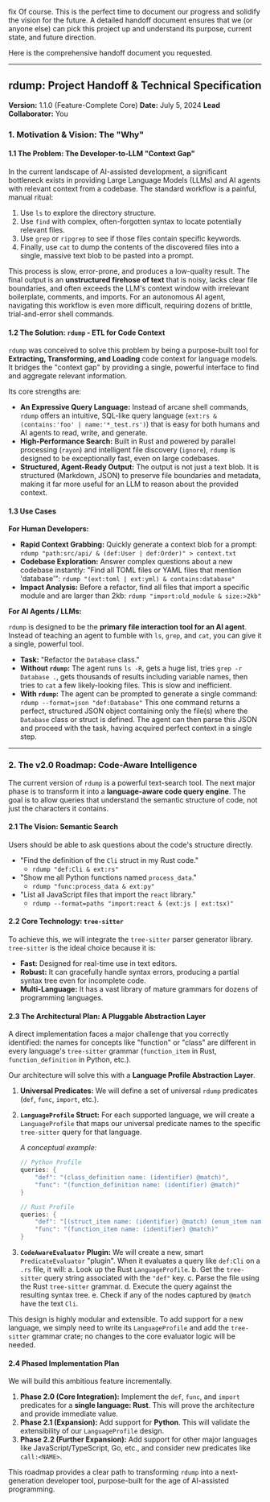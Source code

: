 fix Of course. This is the perfect time to document our progress and solidify the vision for the future. A detailed handoff document ensures that we (or anyone else) can pick this project up and understand its purpose, current state, and future direction.

Here is the comprehensive handoff document you requested.

---

## **rdump: Project Handoff & Technical Specification**

**Version:** 1.1.0 (Feature-Complete Core)
**Date:** July 5, 2024
**Lead Collaborator:** You

### **1. Motivation & Vision: The "Why"**

#### **1.1 The Problem: The Developer-to-LLM "Context Gap"**

In the current landscape of AI-assisted development, a significant bottleneck exists in providing Large Language Models (LLMs) and AI agents with relevant context from a codebase. The standard workflow is a painful, manual ritual:

1.  Use `ls` to explore the directory structure.
2.  Use `find` with complex, often-forgotten syntax to locate potentially relevant files.
3.  Use `grep` or `ripgrep` to see if those files contain specific keywords.
4.  Finally, use `cat` to dump the contents of the discovered files into a single, massive text blob to be pasted into a prompt.

This process is slow, error-prone, and produces a low-quality result. The final output is an **unstructured firehose of text** that is noisy, lacks clear file boundaries, and often exceeds the LLM's context window with irrelevant boilerplate, comments, and imports. For an autonomous AI agent, navigating this workflow is even more difficult, requiring dozens of brittle, trial-and-error shell commands.

#### **1.2 The Solution: `rdump` - ETL for Code Context**

`rdump` was conceived to solve this problem by being a purpose-built tool for **Extracting, Transforming, and Loading** code context for language models. It bridges the "context gap" by providing a single, powerful interface to find and aggregate relevant information.

Its core strengths are:

*   **An Expressive Query Language:** Instead of arcane shell commands, `rdump` offers an intuitive, SQL-like query language (`ext:rs & (contains:'foo' | name:'*_test.rs')`) that is easy for both humans and AI agents to read, write, and generate.
*   **High-Performance Search:** Built in Rust and powered by parallel processing (`rayon`) and intelligent file discovery (`ignore`), `rdump` is designed to be exceptionally fast, even on large codebases.
*   **Structured, Agent-Ready Output:** The output is not just a text blob. It is structured (Markdown, JSON) to preserve file boundaries and metadata, making it far more useful for an LLM to reason about the provided context.

#### **1.3 Use Cases**

**For Human Developers:**

*   **Rapid Context Grabbing:** Quickly generate a context blob for a prompt: `rdump "path:src/api/ & (def:User | def:Order)" > context.txt`
*   **Codebase Exploration:** Answer complex questions about a new codebase instantly: "Find all TOML files or YAML files that mention 'database'": `rdump "(ext:toml | ext:yml) & contains:database"`
*   **Impact Analysis:** Before a refactor, find all files that import a specific module and are larger than 2kb: `rdump "import:old_module & size:>2kb"`

**For AI Agents / LLMs:**

`rdump` is designed to be the **primary file interaction tool for an AI agent**. Instead of teaching an agent to fumble with `ls`, `grep`, and `cat`, you can give it a single, powerful tool.

*   **Task:** "Refactor the `Database` class."
*   **Without `rdump`:** The agent runs `ls -R`, gets a huge list, tries `grep -r Database .`, gets thousands of results including variable names, then tries to `cat` a few likely-looking files. This is slow and inefficient.
*   **With `rdump`:** The agent can be prompted to generate a single command:
    `rdump --format=json "def:Database"`
    This one command returns a perfect, structured JSON object containing only the file(s) where the `Database` class or struct is defined. The agent can then parse this JSON and proceed with the task, having acquired perfect context in a single step.

---

### **2. The v2.0 Roadmap: Code-Aware Intelligence**

The current version of `rdump` is a powerful text-search tool. The next major phase is to transform it into a **language-aware code query engine**. The goal is to allow queries that understand the semantic structure of code, not just the characters it contains.

#### **2.1 The Vision: Semantic Search**

Users should be able to ask questions about the code's structure directly.

*   "Find the definition of the `Cli` struct in my Rust code."
    *   `rdump "def:Cli & ext:rs"`
*   "Show me all Python functions named `process_data`."
    *   `rdump "func:process_data & ext:py"`
*   "List all JavaScript files that import the `react` library."
    *   `rdump --format=paths "import:react & (ext:js | ext:tsx)"`

#### **2.2 Core Technology: `tree-sitter`**

To achieve this, we will integrate the `tree-sitter` parser generator library. `tree-sitter` is the ideal choice because it is:
*   **Fast:** Designed for real-time use in text editors.
*   **Robust:** It can gracefully handle syntax errors, producing a partial syntax tree even for incomplete code.
*   **Multi-Language:** It has a vast library of mature grammars for dozens of programming languages.

#### **2.3 The Architectural Plan: A Pluggable Abstraction Layer**

A direct implementation faces a major challenge that you correctly identified: the names for concepts like "function" or "class" are different in every language's `tree-sitter` grammar (`function_item` in Rust, `function_definition` in Python, etc.).

Our architecture will solve this with a **Language Profile Abstraction Layer**.

1.  **Universal Predicates:** We will define a set of universal `rdump` predicates (`def`, `func`, `import`, etc.).
2.  **`LanguageProfile` Struct:** For each supported language, we will create a `LanguageProfile` that maps our universal predicate names to the specific `tree-sitter` query for that language.

    *A conceptual example:*
    ```rust
    // Python Profile
    queries: {
        "def": "(class_definition name: (identifier) @match)",
        "func": "(function_definition name: (identifier) @match)"
    }

    // Rust Profile
    queries: {
        "def": "[(struct_item name: (identifier) @match) (enum_item name: (identifier) @match)]",
        "func": "(function_item name: (identifier) @match)"
    }
    ```

3.  **`CodeAwareEvaluator` Plugin:** We will create a new, smart `PredicateEvaluator` "plugin". When it evaluates a query like `def:Cli` on a `.rs` file, it will:
    a. Look up the Rust `LanguageProfile`.
    b. Get the `tree-sitter` query string associated with the `"def"` key.
    c. Parse the file using the Rust `tree-sitter` grammar.
    d. Execute the query against the resulting syntax tree.
    e. Check if any of the nodes captured by `@match` have the text `Cli`.

This design is highly modular and extensible. To add support for a new language, we simply need to write its `LanguageProfile` and add the `tree-sitter` grammar crate; no changes to the core evaluator logic will be needed.

#### **2.4 Phased Implementation Plan**

We will build this ambitious feature incrementally.

1.  **Phase 2.0 (Core Integration):** Implement the `def`, `func`, and `import` predicates for a **single language: Rust**. This will prove the architecture and provide immediate value.
2.  **Phase 2.1 (Expansion):** Add support for **Python**. This will validate the extensibility of our `LanguageProfile` design.
3.  **Phase 2.2 (Further Expansion):** Add support for other major languages like JavaScript/TypeScript, Go, etc., and consider new predicates like `call:<NAME>`.

This roadmap provides a clear path to transforming `rdump` into a next-generation developer tool, purpose-built for the age of AI-assisted programming.
